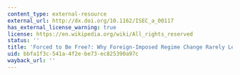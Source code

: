 ```yaml
---
content_type: external-resource
external_url: http://dx.doi.org/10.1162/ISEC_a_00117
has_external_license_warning: true
license: https://en.wikipedia.org/wiki/All_rights_reserved
status: ''
title: 'Forced to Be Free?: Why Foreign-Imposed Regime Change Rarely Leads to Democratization'
uid: bbfa1f3c-541a-4f2e-be73-ec825390a97c
wayback_url: ''
---
```


